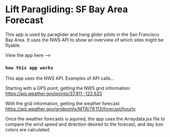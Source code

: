 # Lift Paragliding: SF Bay Area Forecast

This app is used by paraglider and hang glider pilots in the San Francisco Bay Area. It uses the NWS API to show an overview of which sites might be flyable.

View the app here -->

### `how this app works`

This app uses the NWS API.  Examples of API calls...

Starting with a GPS point, getting the NWS grid information:
https://api.weather.gov/points/37.911,-122.625

With the grid information, getting the weather forecast
https://api.weather.gov/gridpoints/MTR/79,113/forecast/hourly

Once the weather forecasts is aquired, the app uses the Arraydata.jsx file to compare the wind speed and direction desired to the forecast, and day box colors are calculated. 
